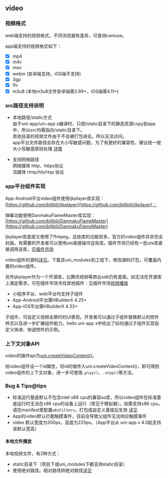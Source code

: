 ## video

<!-- UTSCOMJSON.video.description -->

<!-- UTSCOMJSON.video.compatibility -->

<!-- UTSCOMJSON.video.attribute -->

<!-- UTSCOMJSON.video.event -->

<!-- UTSCOMJSON.video.component_type -->


### 视频格式  
web端支持的视频格式，不同浏览器有差异，可查询caniuse。

app端支持的视频格式如下：
- [x] mp4
- [x] m4v
- [x] mov
- [x] webm (安卓端支持，iOS端不支持)
- [x] 3gp
- [x] flv
- [x] m3u8 (本地m3u8文件安卓端需3.99+，iOS端需4.11+)

### src路径支持说明  
- 本地路径/static方式  
	由于uni-app/uni-app x编译时，只把/static目录下的静态资源copy到app中，所以src均需指向/static目录下。  
	其他目录的视频文件由于不会被打包进去，所以无法访问。  
	app平台文件路径会存在大小写敏感问题，为了有更好的兼容性，建议统一按大小写敏感原则处理 [详情](../api/file-system-spec.md#casesensitive)  

- 支持网络路径  
	网络媒体 http、https协议  
	流媒体 rtmp/hls/rtsp 协议  

### app平台组件实现  
App-Android平台video组件使用ijkplayer库实现：[https://github.com/bilibili/ijkplayer](https://github.com/bilibili/ijkplayer)；

弹幕功能使用DanmakuFlameMaster库实现：[https://github.com/bilibili/DanmakuFlameMaster](https://github.com/bilibili/DanmakuFlameMaster)

ijkplayer库底层又使用了ffmpeg，这些库的功能较多，官方的video组件并非完全封装。有需要的开发者可以使用uts直接操作这些库。插件市场已经有一批uts库直接调用该库，[见插件市场](https://ext.dcloud.net.cn/search?q=ffmpeg&orderBy=Relevance&uni-appx=1)

video组件的源码[详见](https://gitcode.net/dcloud/uni-component/-/tree/master/uni_modules/uni-video)。下载该uni_modules到工程下，修改源码打包，可覆盖内置的video组件。

另外ijkplayer作为一个开源库，比腾讯视频等商业sdk仍有差距。如无法在开源库上满足需求，可在插件市场寻找其他插件：见插件市场[视频播放](https://ext.dcloud.net.cn/search?q=%E8%A7%86%E9%A2%91%E6%92%AD%E6%94%BE&orderBy=Relevance&uni-appx=1)

<!-- UTSCOMJSON.video.children -->

- 小程序平台、web平台均支持子组件
- App-Android平台需HBuilderX 4.25+
- App-iOS平台需HBuilderX 4.33+

子组件，可自定义视频全屏时的UI表现。开发者可以通过子组件替换默认的控件样式以及进一步扩展组件能力。hello uni-app x中给出了如何通过子组件实现自定义快进、快退控件的示例。


### 上下文对象API

video的操作api为[uni.createVideoContext()](../api/create-video-context.md)。

给video组件设一个id属性，将id的值传入uni.createVideoContext()，即可得到video组件的上下文对象，进一步可使用`.play()`、`.stop()`等方法。

<!-- UTSCOMJSON.video.example -->

<!-- UTSCOMJSON.video.reference -->

### Bug & Tips@tips  
- 标准运行基座默认不包含intel x86 cpu的兼容so库，所以video组件在标准基座运行时无法在x86 cpu的设备上运行（常见于模拟器）。如需支持x86 cpu，请在manifest里配置`abiFilters`，打包或自定义基座后生效 [详见](https://uniapp.dcloud.net.cn/uni-app-x/manifest.html#android)
- App的video默认拦截触摸事件，目前会导致父组件无法响应触摸事件
- video 默认宽度为300px，高度为225px。（App平台从 uni-app x 4.0起支持该默认宽高）

#### 本地文件播放
本地视频文件，有2种方式：
- static目录下（项目下或uni_modules下都支持static目录）
- 使用绝对路径。相对路径转绝对路径[详见](https://doc.dcloud.net.cn/uni-app-x/uts/utsandroid.html#convert2absfullpath)
